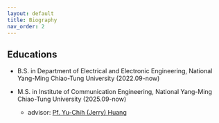```yaml
---
layout: default
title: Biography 
nav_order: 2 
---
```


## Educations
- B.S. in Department of Electrical and Electronic Engineering, National Yang-Ming Chiao-Tung University (2022.09-now)

- M.S. in Institute of Communication Engineering, National Yang-Ming Chiao-Tung University (2025.09-now)
    - advisor: [Pf. Yu-Chih (Jerry) Huang](https://sites.google.com/site/ycjerryhuang/)



